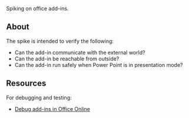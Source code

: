Spiking on office add-ins.

## About
The spike is intended to verify the following:

- Can the add-in communicate with the external world?
- Can the add-in be reachable from outside?
- Can the add-in run safely when Power Point is in presentation mode?

## Resources
For debugging and testing:

- [Debug add-ins in Office Online](https://dev.office.com/docs/add-ins/testing/debug-add-ins-in-office-online)
